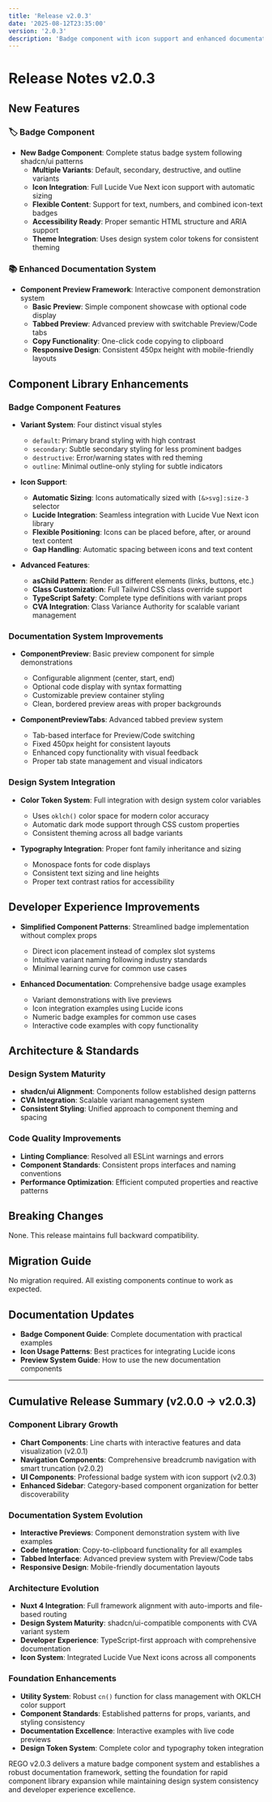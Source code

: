 ```yaml
---
title: 'Release v2.0.3'
date: '2025-08-12T23:35:00'
version: '2.0.3'
description: 'Badge component with icon support and enhanced documentation system'
---
```


# Release Notes v2.0.3

## New Features

### 🏷️ Badge Component

- **New Badge Component**: Complete status badge system following shadcn/ui patterns
  - **Multiple Variants**: Default, secondary, destructive, and outline variants
  - **Icon Integration**: Full Lucide Vue Next icon support with automatic sizing
  - **Flexible Content**: Support for text, numbers, and combined icon-text badges
  - **Accessibility Ready**: Proper semantic HTML structure and ARIA support
  - **Theme Integration**: Uses design system color tokens for consistent theming

### 📚 Enhanced Documentation System

- **Component Preview Framework**: Interactive component demonstration system
  - **Basic Preview**: Simple component showcase with optional code display
  - **Tabbed Preview**: Advanced preview with switchable Preview/Code tabs
  - **Copy Functionality**: One-click code copying to clipboard
  - **Responsive Design**: Consistent 450px height with mobile-friendly layouts

## Component Library Enhancements

### Badge Component Features

- **Variant System**: Four distinct visual styles
  - `default`: Primary brand styling with high contrast
  - `secondary`: Subtle secondary styling for less prominent badges
  - `destructive`: Error/warning states with red theming
  - `outline`: Minimal outline-only styling for subtle indicators

- **Icon Support**:
  - **Automatic Sizing**: Icons automatically sized with `[&>svg]:size-3` selector
  - **Lucide Integration**: Seamless integration with Lucide Vue Next icon library
  - **Flexible Positioning**: Icons can be placed before, after, or around text content
  - **Gap Handling**: Automatic spacing between icons and text content

- **Advanced Features**:
  - **asChild Pattern**: Render as different elements (links, buttons, etc.)
  - **Class Customization**: Full Tailwind CSS class override support
  - **TypeScript Safety**: Complete type definitions with variant props
  - **CVA Integration**: Class Variance Authority for scalable variant management

### Documentation System Improvements

- **ComponentPreview**: Basic preview component for simple demonstrations
  - Configurable alignment (center, start, end)
  - Optional code display with syntax formatting
  - Customizable preview container styling
  - Clean, bordered preview areas with proper backgrounds

- **ComponentPreviewTabs**: Advanced tabbed preview system
  - Tab-based interface for Preview/Code switching
  - Fixed 450px height for consistent layouts
  - Enhanced copy functionality with visual feedback
  - Proper tab state management and visual indicators

### Design System Integration

- **Color Token System**: Full integration with design system color variables
  - Uses `oklch()` color space for modern color accuracy
  - Automatic dark mode support through CSS custom properties
  - Consistent theming across all badge variants

- **Typography Integration**: Proper font family inheritance and sizing
  - Monospace fonts for code displays
  - Consistent text sizing and line heights
  - Proper text contrast ratios for accessibility

## Developer Experience Improvements

- **Simplified Component Patterns**: Streamlined badge implementation without complex props
  - Direct icon placement instead of complex slot systems
  - Intuitive variant naming following industry standards
  - Minimal learning curve for common use cases

- **Enhanced Documentation**: Comprehensive badge usage examples
  - Variant demonstrations with live previews
  - Icon integration examples using Lucide icons
  - Numeric badge examples for common use cases
  - Interactive code examples with copy functionality

## Architecture & Standards

### Design System Maturity

- **shadcn/ui Alignment**: Components follow established design patterns
- **CVA Integration**: Scalable variant management system
- **Consistent Styling**: Unified approach to component theming and spacing

### Code Quality Improvements

- **Linting Compliance**: Resolved all ESLint warnings and errors
- **Component Standards**: Consistent props interfaces and naming conventions
- **Performance Optimization**: Efficient computed properties and reactive patterns

## Breaking Changes

None. This release maintains full backward compatibility.

## Migration Guide

No migration required. All existing components continue to work as expected.

## Documentation Updates

- **Badge Component Guide**: Complete documentation with practical examples
- **Icon Usage Patterns**: Best practices for integrating Lucide icons
- **Preview System Guide**: How to use the new documentation components

---

## Cumulative Release Summary (v2.0.0 → v2.0.3)

### Component Library Growth

- **Chart Components**: Line charts with interactive features and data visualization (v2.0.1)
- **Navigation Components**: Comprehensive breadcrumb navigation with smart truncation (v2.0.2)
- **UI Components**: Professional badge system with icon support (v2.0.3)
- **Enhanced Sidebar**: Category-based component organization for better discoverability

### Documentation System Evolution

- **Interactive Previews**: Component demonstration system with live examples
- **Code Integration**: Copy-to-clipboard functionality for all examples
- **Tabbed Interface**: Advanced preview system with Preview/Code tabs
- **Responsive Design**: Mobile-friendly documentation layouts

### Architecture Evolution

- **Nuxt 4 Integration**: Full framework alignment with auto-imports and file-based routing
- **Design System Maturity**: shadcn/ui-compatible components with CVA variant system
- **Developer Experience**: TypeScript-first approach with comprehensive documentation
- **Icon System**: Integrated Lucide Vue Next icons across all components

### Foundation Enhancements

- **Utility System**: Robust `cn()` function for class management with OKLCH color support
- **Component Standards**: Established patterns for props, variants, and styling consistency
- **Documentation Excellence**: Interactive examples with live code previews
- **Design Token System**: Complete color and typography token integration

REGO v2.0.3 delivers a mature badge component system and establishes a robust documentation framework, setting the foundation for rapid component library expansion while maintaining design system consistency and developer experience excellence.
